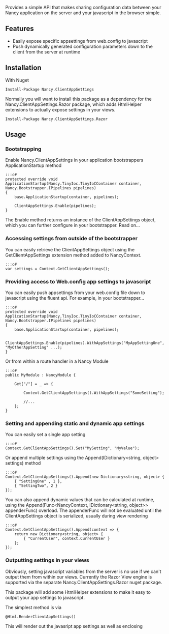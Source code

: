 Provides a simple API that makes sharing configuration data between your Nancy application on the server and your javascript in the browser simple.

## Features

- Easily expose specific appsettings from web.config to javascript
- Push dynamically generated configuration parameters down to the client from the server at runtime

## Installation

With Nuget

	Install-Package Nancy.ClientAppSettings

Normally you will want to install this package as a dependency for the Nancy.ClientAppSettings.Razor package, which adds HtmlHelper extensions to actually expose settings in your views.

	Install-Package Nancy.ClientAppSettings.Razor

## Usage

### Bootstrapping

Enable Nancy.ClientAppSettings in your application bootstrappers ApplicationStartup method

	:::c#
	protected override void ApplicationStartup(Nancy.TinyIoc.TinyIoCContainer container, Nancy.Bootstrapper.IPipelines pipelines)
	{
		base.ApplicationStartup(container, pipelines);
            
		ClientAppSettings.Enable(pipelines);
	}

The Enable method returns an instance of the ClientAppSettings object, which you can further configure in your bootstrapper. Read on...

### Accessing settings from outside of the bootstrapper

You can easily retrieve the ClientAppSettings object using the GetClientAppSettings extension method added to NancyContext. 

	:::c#
	var settings = Context.GetClientAppSettings();

### Providing access to Web.config app settings to javascript

You can easily push appsettings from your web.config file down to javascript using the fluent api. For example, in your bootstrapper...

	:::c#
	protected override void ApplicationStartup(Nancy.TinyIoc.TinyIoCContainer container, Nancy.Bootstrapper.IPipelines pipelines)
	{
		base.ApplicationStartup(container, pipelines);
            
		ClientAppSettings.Enable(pipelines).WithAppSettings("MyAppSettingOne", "MyOtherAppSetting" ...);
	}

Or from within a route handler in a Nancy Module

	:::c#
	public MyModule : NancyModule {
		
		Get["/"] = _ => {

			Context.GetClientAppSettings().WithAppSettings("SomeSetting");

			//...
		};
	}

### Setting and appending static and dynamic app settings

You can easily set a single app setting 

	:::c#
	Context.GetClientAppSettings().Set("MySetting", "MyValue");

Or append multiple settings using the Append(IDictionary<string, object> settings) method

	:::c#
	Context.GetClientAppSettings().Append(new Dictionary<string, object> {
		{ "SettingOne" , 1 },
		{ "SettingTwo", 2 }
	});

You can also append dynamic values that can be calculated at runtime, using the Append(Func<NancyContext, IDictionary<string, object>> appenderFunc) overload. The appenderFunc will not be evaluated until the ClientAppSettings object is serialized, usually during view rendering

	:::c#
	Context.GetClientAppSettings().Append(context => {
		return new Dictionary<string, object> {
			{ "CurrentUser", context.CurrentUser } 
		};
	});

### Outputting settings in your views 

Obviously, setting javascript variables from the server is no use if we can't output them from within our views. Currently the Razor View engine is supported via the separate Nancy.ClientAppSettings.Razor nuget package.

This package will add some HtmlHelper extensions to make it easy to output your app settings to javascript.

The simplest method is via

	@Html.RenderClientAppSettings()

This will render out the javasript app settings as well as enclosing <script> element:

	:::html
	<script>
		var Settings = {
			"SettingOne" : "ValueOne",
			"SettingTwo" : "ValueTwo"
			//...
		};
	</script>

By default app settings are output as a global variable named "Settings". You can easily change the name of the javascript variable using the WithVariableName() method in your bootstrapper

	:::c#
	protected override void ApplicationStartup(Nancy.TinyIoc.TinyIoCContainer container, Nancy.Bootstrapper.IPipelines pipelines)
	{
		base.ApplicationStartup(container, pipelines);
            
		ClientAppSettings.Enable(pipelines)
			.WithVariableName("AppSettings")
			.WithAppSettings("MyAppSettingOne", "MyOtherAppSetting" ...);
	}
